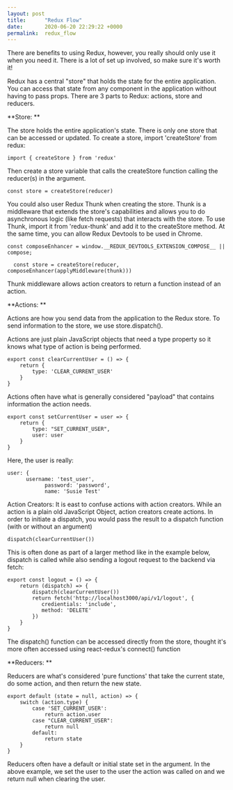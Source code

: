 ```yaml
---
layout: post
title:      "Redux Flow"
date:       2020-06-20 22:29:22 +0000
permalink:  redux_flow
---
```



There are benefits to using Redux, however, you really should only use it when you need it.  There is a lot of set up involved, so make sure it's worth it!

Redux has a central "store" that holds the state for the entire application.  You can access that state from any component in the application without having to pass props.  There are 3 parts to Redux: actions, store and reducers.

**Store: **

The store holds the entire application's state.  There is only one store that can be accessed or updated.  To create a store, import 'createStore' from redux:

```
import { createStore } from 'redux'
```

Then create a store variable that calls the createStore function calling the reducer(s) in the argument.

```
const store = createStore(reducer)
```

You could also user Redux Thunk when creating the store.  Thunk is a middleware that extends the store's capabilities and allows you to do asynchronous logic (like fetch requests) that interacts with the store.  To use Thunk, import it from 'redux-thunk' and add it to the createStore method.  At the same time, you can allow Redux Devtools to be used in Chrome. 

```
const composeEnhancer = window.__REDUX_DEVTOOLS_EXTENSION_COMPOSE__ || compose;
  
  const store = createStore(reducer, composeEnhancer(applyMiddleware(thunk)))
```

Thunk middleware allows action creators to return a function instead of an action.

**Actions: **

Actions are how you send data from the application to the Redux store.  To send information to the store, we use store.dispatch().  

Actions are just plain JavaScript objects that need a type property so it knows what type of action is being performed.

```
export const clearCurrentUser = () => {
    return {
        type: 'CLEAR_CURRENT_USER'
    }
}
```

Actions often have what is generally considered "payload" that contains information the action needs.

```
export const setCurrentUser = user => {
    return {
        type: "SET_CURRENT_USER",
        user: user 
    }
}
```

Here, the user is really: 

```
user: {
      username: 'test_user',
			password: 'password',
			name: 'Susie Test'
```


Action Creators: 
It is east to confuse actions with action creators.  While an action is a plain old JavaScript Object, action creators create actions.  In order to initiate a dispatch, you would pass the result to a dispatch function (with or without an argument)

```
dispatch(clearCurrentUser())
```

This is often done as part of a larger method like in the example below, dispatch is called while also sending a logout request to the backend via fetch:


```
export const logout = () => {
    return (dispatch) => {
        dispatch(clearCurrentUser())
        return fetch('http://localhost3000/api/v1/logout', {
           credientials: 'include', 
           method: 'DELETE' 
        })
    }
}
```

The dispatch() function can be accessed directly from the store, thought it's more often accessed using react-redux's connect() function 

**Reducers: **

Reducers are what's considered 'pure functions' that take the current state, do some action, and then return the new state.

```
export default (state = null, action) => {
    switch (action.type) {
        case 'SET_CURRENT_USER': 
            return action.user 
        case "CLEAR_CURRENT_USER":
            return null 
        default:
            return state
    }
}
```

Reducers often have a default or initial state set in the argument.  In the above example, we set the user to the user the action was called on and we return null when clearing the user.

